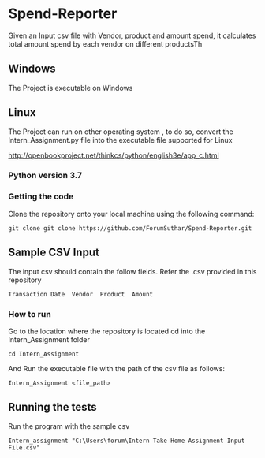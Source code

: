 # Spend-Reporter
Given an Input csv file with Vendor, product and amount spend, it calculates total amount spend by each vendor on different productsTh


## Windows

The Project is executable on Windows

## Linux

The Project can run on other operating system , to do so, convert the Intern_Assignment.py file into the executable file supported for Linux

http://openbookproject.net/thinkcs/python/english3e/app_c.html

### Python version 3.7

### Getting the code 

Clone the repository onto your local machine using the following command:

```
git clone git clone https://github.com/ForumSuthar/Spend-Reporter.git
```

## Sample CSV Input

The input csv should contain the follow fields. Refer the .csv provided in this repository

```
Transaction Date  Vendor  Product  Amount
```

### How to run

Go to the location where the repository is located cd into the Intern_Assignment folder

```
cd Intern_Assignment
```

And Run the executable file with the path of the csv file as follows:

```
Intern_Assignment <file_path>
```


## Running the tests

Run the program with the sample csv 

```
Intern_assignment "C:\Users\forum\Intern Take Home Assignment Input File.csv"
```



